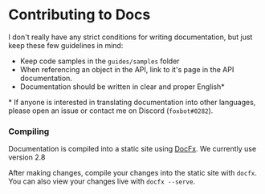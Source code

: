 # Contributing to Docs

I don't really have any strict conditions for writing documentation, but just keep these few guidelines in mind:

* Keep code samples in the `guides/samples` folder
* When referencing an object in the API, link to it's page in the API documentation.
* Documentation should be written in clear and proper English*

\* If anyone is interested in translating documentation into other languages, please open an issue or contact me on Discord (`foxbot#0282`).

### Compiling

Documentation is compiled into a static site using [DocFx](https://dotnet.github.io/docfx/). We currently use version 2.8

After making changes, compile your changes into the static site with `docfx`. You can also view your changes live with `docfx --serve`.